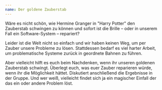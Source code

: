 ```yaml
---
name: Der goldene Zauberstab
---
```

Wäre es nicht schön, wie Hermine Granger in "Harry Potter" den Zauberstab schwingen zu können
und sofort ist die Brille &ndash; oder in unserem Fall ein Software-System &ndash; repariert?

Leider ist die Welt nicht so einfach und wir haben keinen Weg, um per Zauber unsere Probleme zu lösen.
Stattdessen bedarf es viel harter Arbeit, um problematische Systeme zurück in geordnete Bahnen zu führen.

Aber vielleicht hilft es euch beim Nachdenken, wenn ihr unseren goldenen Zauberstab schwingt. Überlegt euch,
was euer Zauber reparieren würde, wenn ihr die Möglichkeit hättet. Diskutiert anschließend die Ergebnisse in der Gruppe. 
Und wer weiß, vielleicht findet sich ja ein magischer Einfall der das ein oder andere Problem löst.